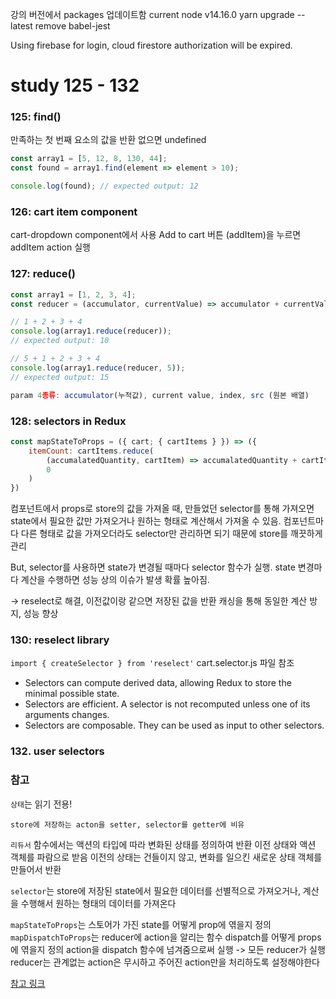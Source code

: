 강의 버전에서 packages 업데이트함 
current node v14.16.0
yarn upgrade --latest
remove babel-jest

Using firebase for login, cloud firestore authorization will be expired.
# study 125 - 132

### 125: find()
만족하는 첫 번째 요소의 값을 반환 없으면 undefined
```javascript 
const array1 = [5, 12, 8, 130, 44];
const found = array1.find(element => element > 10);

console.log(found); // expected output: 12
```

### 126: cart item component
cart-dropdown component에서 사용 
Add to cart 버튼 (addItem)을 누르면 addItem action 실행


### 127: reduce()
```javascript
const array1 = [1, 2, 3, 4];
const reducer = (accumulator, currentValue) => accumulator + currentValue;

// 1 + 2 + 3 + 4
console.log(array1.reduce(reducer));
// expected output: 10

// 5 + 1 + 2 + 3 + 4
console.log(array1.reduce(reducer, 5));
// expected output: 15

param 4종류: accumulator(누적값), current value, index, src (원본 배열)
```

### 128: selectors in Redux
```javascript
const mapStateToProps = ({ cart; { cartItems } }) => ({
	itemCount: cartItems.reduce(
		(accumalatedQuantity, cartItem) => accumalatedQuantity + cartItem.quantity,
		0
	)
})
```

컴포넌트에서 props로 store의 값을 가져올 때, 만들었던 selector를 통해 가져오면 state에서 필요한 값만 가져오거나 원하는 형태로 계산해서 가져올 수 있음. 
컴포넌트마다 다른 형태로 값을 가져오더라도 selector만 관리하면 되기 때문에 store를 깨끗하게 관리

But, selector를 사용하면 state가 변경될 때마다 selector 함수가 실행. 
state 변경마다 계산을 수행하면 성능 상의 이슈가 발생 확률 높아짐.

-> reselect로 해결, 이전값이랑 같으면 저장된 값을 반환 
캐싱을 통해 동일한 계산 방지, 성능 향상


### 130: reselect library
`import { createSelector } from 'reselect'`
 cart.selector.js 파일 참조

- Selectors can compute derived data, allowing Redux to store the minimal possible state.
- Selectors are efficient. A selector is not recomputed unless one of its arguments changes.
- Selectors are composable. They can be used as input to other selectors.

### 132. user selectors


### 참고
`상태`는 읽기 전용!

`store에 저장하는 acton을 setter, selector를 getter에 비유`

`리듀서` 함수에서는 액션의 타입에 따라 변화된 상태를 정의하여 반환
이전 상태와 액션 객체를 파람으로 받음
이전의 상태는 건들이지 않고, 변화를 일으킨 새로운 상태 객체를 만들어서 반환

`selector`는 store에 저장된 state에서 필요한 데이터를 선별적으로 가져오거나, 계산을 수행해서 원하는 형태의 데이터를 가져온다

`mapStateToProps`는 스토어가 가진 state를 어떻게 prop에 엮을지 정의
`mapDispatchToProps`는 reducer에 action을 알리는 함수 dispatch를 어떻게 props에 엮을지 정의 
action을 dispatch 함수에 넘겨줌으로써 실행 -> 모든 reducer가 실행
reducer는 관계없는 action은 무시하고 주어진 action만을 처리하도록 설정해야한다

[참고 링크](https://medium.com/@ca3rot/%EC%95%84%EB%A7%88-%EC%9D%B4%EA%B2%8C-%EC%A0%9C%EC%9D%BC-%EC%9D%B4%ED%95%B4%ED%95%98%EA%B8%B0-%EC%89%AC%EC%9A%B8%EA%B1%B8%EC%9A%94-react-redux-%ED%94%8C%EB%A1%9C%EC%9A%B0%EC%9D%98-%EC%9D%B4%ED%95%B4-1585e911a0a6)
